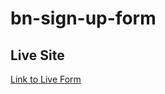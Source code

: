 # bn-sign-up-form

## Live Site

[Link to Live Form](https://thecorgicoder.github.io/bn-sign-up-form/)
